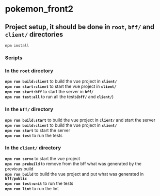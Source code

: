 # pokemon_front2

## Project setup, it should be done in **`root`**, **`bff/`** and **`client/`** directories
```
npm install
```

### Scripts
### In the `root` directory
**`npm run build:client`** to build the vue project in **`client/`** <br>
**`npm run start:client`** to start the vue project in **`client/`** <br>
**`npm run start:bff`** to start the server in **`bff/`** <br>
**`npm run test:all`** to run all the tests(**`bff/`** and **`client/`**) <br>

### In the `bff/` directory
**`npm run build:start`** to build the vue project in **`client/`** and start the server <br>
**`npm run build:client`** to build the vue project in **`client/`** <br>
**`npm run start`** to start the server <br>
**`npm run test`** to run the tests <br>

### In the `client/` directory
**`npm run serve`** to start the vue project <br>
**`npm run prebuild`** to remove from the bff what was generated by the previous build <br>
**`npm run build`** to build the vue project and put what was generated in **`bff/public`** <br>
**`npm run test:unit`** to run the tests <br>
**`npm run lint`** to run the lint <br>
